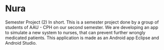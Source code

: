 Nura
====

Semester Project (2)
In short.
This is a semester project done by a group of students of AAU - CPH on our second semester.
We are developing an app to simulate a new system to nurses, that can prevent further wrongly medicated patients.
This application is made as an Android app Eclipse and Android Studio.
